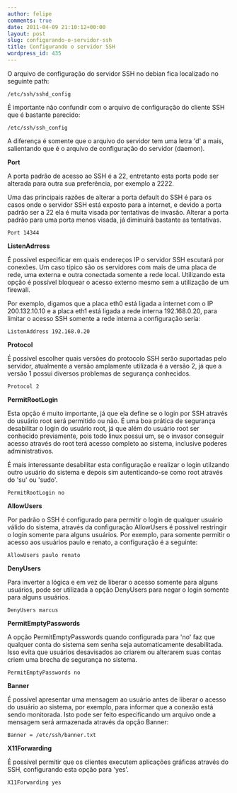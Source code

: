 ```yaml
---
author: felipe
comments: true
date: 2011-04-09 21:10:12+00:00
layout: post
slug: configurando-o-servidor-ssh
title: Configurando o servidor SSH
wordpress_id: 435
---
```


O arquivo de configuração do servidor SSH no debian fica localizado no seguinte path:

`/etc/ssh/sshd_config`

É importante não confundir com o arquivo de configuração do cliente SSH que é bastante parecido:

`/etc/ssh/ssh_config`

A diferença é somente que o arquivo do servidor tem uma letra 'd' a mais, salientando que é o arquivo de configuração do servidor (daemon).

**Port**

A porta padrão de acesso ao SSH é a 22, entretanto esta porta pode ser alterada para outra sua preferência, por exemplo a 2222.

Uma das principais razões de alterar a porta default do SSH é para os casos onde o servidor SSH está exposto para a internet, e devido a porta padrão ser a 22 ela é muita visada por tentativas de invasão. Alterar a porta padrão para uma porta menos visada, já diminuirá bastante as tentativas.

`Port 14344`

**ListenAdrress**

É possível especificar em quais endereços IP o servidor SSH escutará por conexões. Um caso típico são os servidores com mais de uma placa de rede, uma externa e outra conectada somente a rede local. Utilizando esta opção é possível bloquear o acesso externo mesmo sem a utilização de um firewall.

Por exemplo, digamos que a placa eth0 está ligada a internet com o IP 200.132.10.10 e a placa eth1 está ligada a rede interna 192.168.0.20, para limitar o acesso SSH somente a rede interna a configuração seria:

`ListenAddress 192.168.0.20`

**Protocol**

É possível escolher quais versões do protocolo SSH serão suportadas pelo servidor, atualmente a versão amplamente utilizada é a versão 2, já que a versão 1 possui diversos problemas de segurança conhecidos.

`Protocol 2`


**PermitRootLogin**

Esta opção é muito importante, já que ela define se o login por SSH através do usuário root será permitido ou não. É uma boa prática de segurança desabilitar o login do usuário root, já que além do usuário root ser conhecido previamente, pois todo linux possui um, se o invasor conseguir acesso através do root terá acesso completo ao sistema, inclusive poderes administrativos.

É mais interessante desabilitar esta configuração e realizar o login utilzando outro usuário do sistema e depois sim autenticando-se como root através do 'su' ou 'sudo'.

`PermitRootLogin no`

**AllowUsers**

Por padrão o SSH é configurado para permitir o login de qualquer usuário válido do sistema, através da configuração AllowUsers é possível restringir o login somente para alguns usuários. Por exemplo, para somente permitir o acesso aos usuários paulo e renato, a configuração é a seguinte:

`AllowUsers paulo renato`

**DenyUsers**

Para inverter a lógica e em vez de liberar o acesso somente para alguns usuários, pode ser utilizada a opção DenyUsers para negar o login somente para alguns usuários.

`DenyUsers marcus`

**PermitEmptyPasswords**

A opção PermitEmptyPasswords quando configurada para 'no' faz que qualquer conta do sistema sem senha seja automaticamente desabilitada. Isso evita que usuários desavisados ao criarem ou alterarem suas contas criem uma brecha de segurança no sistema.

`PermitEmptyPasswords no`

**Banner**

É possível apresentar uma mensagem ao usuário antes de liberar o acesso do usuário ao sistema, por exemplo, para informar que a conexão está sendo monitorada. Isto pode ser feito especificando um arquivo onde a mensagem será armazenada através da opção Banner:

`Banner = /etc/ssh/banner.txt`

**X11Forwarding**

É possível permitir que os clientes executem aplicações gráficas através do SSH, configurando esta opção para 'yes'.

`X11Forwarding yes`
